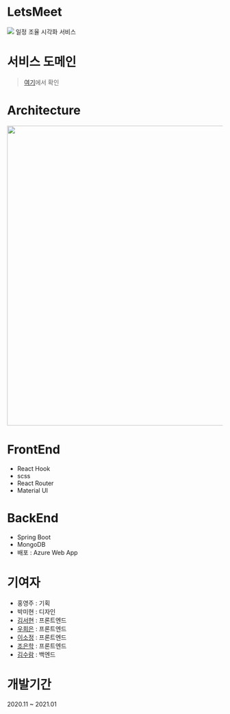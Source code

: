 # LetsMeet

<img src = "https://user-images.githubusercontent.com/20367043/106303344-5f1c2680-629d-11eb-891e-8b667a4c86c5.png"> 
일정 조율 시각화 서비스

# 서비스 도메인

> [여기](https://letsmeeet.azurewebsites.net)에서 확인

# Architecture

<img src = "https://user-images.githubusercontent.com/20367043/106302762-b5d53080-629c-11eb-803e-dbf073b53924.png" width = "700px" />

# FrontEnd

- React Hook
- scss
- React Router
- Material UI

# BackEnd

- Spring Boot
- MongoDB
- 배포 : Azure Web App

# 기여자

- 홍영주 : 기획
- 박미현 : 디자인
- [김서현](https://github.com/ksh0722k) : 프론트엔드
- [우희은](https://github.com/gmldms784) : 프론트엔드
- [이소정](https://github.com/SJLEE316) : 프론트엔드
- [조은학](https://github.com/Cho-Eunhak) : 프론트엔드
- [김수람](https://github.com/su-ram) : 백엔드

# 개발기간

2020.11 ~ 2021.01
